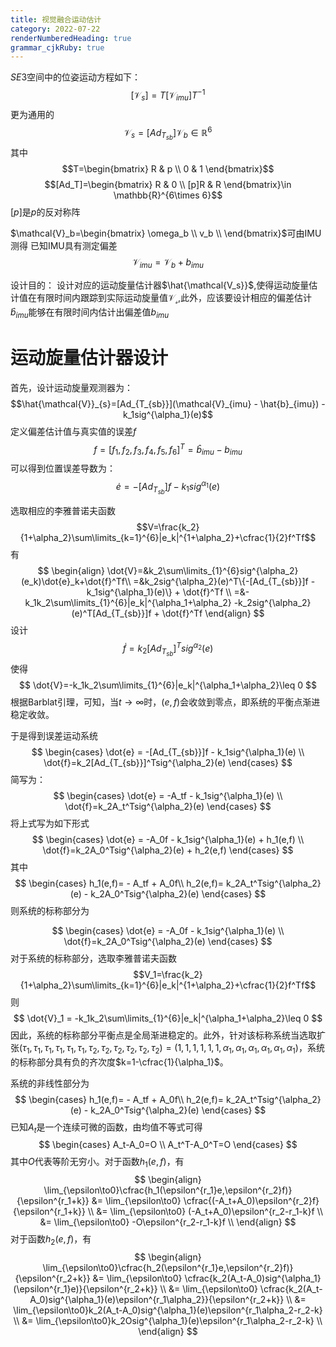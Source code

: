```yaml
---
title: 视觉融合运动估计
category: 2022-07-22
renderNumberedHeading: true
grammar_cjkRuby: true
---
```



$SE3$空间中的位姿运动方程如下：
$$[\mathcal{V}_s]=T[\mathcal{V}_{imu}]T^{-1}$$
更为通用的
$$\mathcal{V}_s=[Ad_{T_{sb}}]\mathcal{V}_b\in \mathbb{R}^6$$
其中
$$T=\begin{bmatrix}
R & p \\
0 & 1
\end{bmatrix}$$
$$[Ad_T]=\begin{bmatrix}
R & 0 \\
[p]R & R 
\end{bmatrix}\in  \mathbb{R}^{6\times 6}$$
$[p]$是$p$的反对称阵

$\mathcal{V}_b=\begin{bmatrix}
\omega_b \\
v_b \\
\end{bmatrix}$可由IMU测得
已知IMU具有测定偏差
$$\mathcal{V}_{imu}=\mathcal{V}_b + b_{imu}$$

设计目的：
设计对应的运动旋量估计器$\hat{\mathcal{V_s}}$,使得运动旋量估计值在有限时间内跟踪到实际运动旋量值$\mathcal{V_s}$,此外，应该要设计相应的偏差估计$\hat{b}_{imu}$能够在有限时间内估计出偏差值$b_{imu}$




# 运动旋量估计器设计

首先，设计运动旋量观测器为：
$$\hat{\mathcal{V}}_{s}=[Ad_{T_{sb}}](\mathcal{V}_{imu} - \hat{b}_{imu}) - k_1sig^{\alpha_1}(e)$$
定义偏差估计值与真实值的误差$f$
$$f=[f_1,f_2,f_3,f_4,f_5,f_6]^T=\hat{b}_{imu}-b_{imu}$$
可以得到位置误差导数为：
$$
\dot{e} = -[Ad_{T_{sb}}]f - k_1sig^{\alpha_1}(e)
$$

选取相应的李雅普诺夫函数
$$V=\frac{k_2}{1+\alpha_2}\sum\limits_{k=1}^{6}|e_k|^{1+\alpha_2}+\cfrac{1}{2}f^Tf$$
有
$$
\begin{align}
\dot{V}=&k_2\sum\limits_{1}^{6}sig^{\alpha_2}(e_k)\dot{e}_k+\dot{f}^Tf\\
=&k_2sig^{\alpha_2}(e)^T\{-[Ad_{T_{sb}}]f - k_1sig^{\alpha_1}(e)\} + \dot{f}^Tf \\
=&-k_1k_2\sum\limits_{1}^{6}|e_k|^{\alpha_1+\alpha_2} -k_2sig^{\alpha_2}(e)^T[Ad_{T_{sb}}]f + \dot{f}^Tf
\end{align}
$$
设计
$$\dot{f}=k_2[Ad_{T_{sb}}]^Tsig^{\alpha_2}(e)$$
使得
$$
\dot{V}=-k_1k_2\sum\limits_{1}^{6}|e_k|^{\alpha_1+\alpha_2}\leq 0
$$
根据Barblat引理，可知，当$t\to\infty$时，$(e,f)$会收敛到零点，即系统的平衡点渐进稳定收敛。

于是得到误差运动系统
$$
\begin{cases}
\dot{e} = -[Ad_{T_{sb}}]f - k_1sig^{\alpha_1}(e) \\
\dot{f}=k_2[Ad_{T_{sb}}]^Tsig^{\alpha_2}(e)
\end{cases}
$$
简写为：
$$
\begin{cases}
\dot{e} = -A_tf - k_1sig^{\alpha_1}(e) \\
\dot{f}=k_2A_t^Tsig^{\alpha_2}(e)
\end{cases}
$$
将上式写为如下形式
$$
\begin{cases}
\dot{e} = -A_0f - k_1sig^{\alpha_1}(e) + h_1(e,f) \\
\dot{f}=k_2A_0^Tsig^{\alpha_2}(e) + h_2(e,f)
\end{cases}
$$
其中
$$
\begin{cases}
h_1(e,f)= - A_tf + A_0f\\
h_2(e,f)= k_2A_t^Tsig^{\alpha_2}(e) - k_2A_0^Tsig^{\alpha_2}(e)
\end{cases}
$$
则系统的标称部分为

$$
\begin{cases}
\dot{e} = -A_0f - k_1sig^{\alpha_1}(e)  \\
\dot{f}=k_2A_0^Tsig^{\alpha_2}(e)
\end{cases}
$$
对于系统的标称部分，选取李雅普诺夫函数
$$V_1=\frac{k_2}{1+\alpha_2}\sum\limits_{k=1}^{6}|e_k|^{1+\alpha_2}+\cfrac{1}{2}f^Tf$$
则
$$
\dot{V}_1  = -k_1k_2\sum\limits_{1}^{6}|e_k|^{\alpha_1+\alpha_2}\leq 0
$$
因此，系统的标称部分平衡点是全局渐进稳定的。此外，针对该标称系统当选取扩张$(\tau_1,\tau_1,\tau_1,\tau_1,\tau_1,\tau_1,\tau_2,\tau_2,\tau_2,\tau_2,\tau_2,\tau_2)=(1,1,1,1,1,1,\alpha_1,\alpha_1,\alpha_1,\alpha_1,\alpha_1,\alpha_1)$，系统的标称部分具有负的齐次度$k=1-\cfrac{1}{\alpha_1}$。

系统的非线性部分为
$$
\begin{cases}
h_1(e,f)= - A_tf + A_0f\\
h_2(e,f)= k_2A_t^Tsig^{\alpha_2}(e) - k_2A_0^Tsig^{\alpha_2}(e)
\end{cases}
$$
已知$A_t$是一个连续可微的函数，由均值不等式可得
$$
\begin{cases}
A_t-A_0=O \\
A_t^T-A_0^T=O
\end{cases}
$$
其中$O$代表等阶无穷小。对于函数$h_1(e,f)$，有
$$
\begin{align}
\lim_{\epsilon\to0}\cfrac{h_1(\epsilon^{r_1}e,\epsilon^{r_2}f)}{\epsilon^{r_1+k}} &= \lim_{\epsilon\to0} \cfrac{(-A_t+A_0)\epsilon^{r_2}f}{\epsilon^{r_1+k}} \\
&= \lim_{\epsilon\to0} (-A_t+A_0)\epsilon^{r_2-r_1-k}f \\
&= \lim_{\epsilon\to0} -O\epsilon^{r_2-r_1-k}f \\
\end{align}
$$
对于函数$h_2(e,f)$，有
$$
\begin{align}
\lim_{\epsilon\to0}\cfrac{h_2(\epsilon^{r_1}e,\epsilon^{r_2}f)}{\epsilon^{r_2+k}} &= \lim_{\epsilon\to0} \cfrac{k_2(A_t-A_0)sig^{\alpha_1}(\epsilon^{r_1}e)}{\epsilon^{r_2+k}} \\
&= \lim_{\epsilon\to0} \cfrac{k_2(A_t-A_0)sig^{\alpha_1}(e)\epsilon^{r_1\alpha_2}}{\epsilon^{r_2+k}} \\
&= \lim_{\epsilon\to0}k_2(A_t-A_0)sig^{\alpha_1}(e)\epsilon^{r_1\alpha_2-r_2-k} \\
&= \lim_{\epsilon\to0}k_2Osig^{\alpha_1}(e)\epsilon^{r_1\alpha_2-r_2-k} \\
\end{align}
$$
